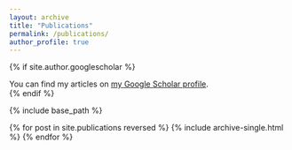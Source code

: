 ```yaml
---
layout: archive
title: "Publications"
permalink: /publications/
author_profile: true
---
```


{% if site.author.googlescholar %}
 <div class="wordwrap">You can find my articles on <a href="https://scholar.google.com/citations?user=LZ_oKFEAAAAJ&hl=en">my Google Scholar profile</a>.</div>
{% endif %}

{% include base_path %}

{% for post in site.publications reversed %}
  {% include archive-single.html %}
{% endfor %}
